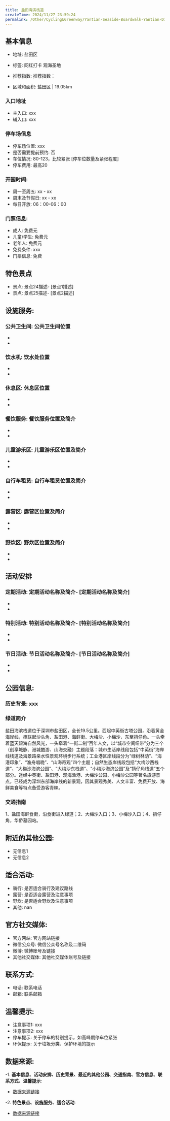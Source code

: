 ```yaml
---
title: 盐田海滨栈道
createTime: 2024/11/27 23:59:24
permalink: /Other/Cycling&Greenway/Yantian-Seaside-Boardwalk-Yantian-District/
---
```


<ImageCard
  image="https://cgj.sz.gov.cn/attachment/1/1335/1335465/10701541.jpg"
  title="盐田海滨栈道"
  description="盐田海滨栈道位于深圳市盐田区，全长19.5公里。西起中英街古。"
  href="/"
  author="深圳公园"
  date="2024/11/27"
/>

## 基本信息

- 地址: 盐田区

- 标签: 网红打卡 观海圣地

- 推荐指数: 推荐指数：

- 区域和面积: 盐田区 | 19.05km

### 入口地址
- 主入口: xxx
- 辅入口: xxx
### 停车场信息
- 停车场位置: xxx
- 是否需要提前预约: 否
- 车位情况: 80-123，比较紧张 [停车位数量及紧张程度]
- 停车费用: 最高20

### 开园时间:
- 周一至周五: xx - xx
- 周末及节假日: xx - xx
- 每日开放: 06：00-06：00

### 门票信息:
- 成人: 免费元
- 儿童/学生: 免费元
- 老年人: 免费元
- 免费条件: xxx
- 门票信息: 免费
  
## 特色景点
- 景点: 景点24描述- [景点1描述]
- 景点: 景点25描述- [景点2描述]

## 设施服务:
### 公共卫生间: 公共卫生间位置
-
-
### 饮水机: 饮水处位置
-
-
### 休息区: 休息区位置
-
-
### 餐饮服务: 餐饮服务位置及简介
-
-
### 儿童游乐区: 儿童游乐区位置及简介
-
-
### 自行车租赁: 自行车租赁位置及简介
-
-
### 露营区: 露营区位置及简介
-
-
### 野炊区: 野炊区位置及简介
-
-

## 活动安排
### 定期活动: 定期活动名称及简介- [定期活动名称及简介]
-
-
### 特别活动: 特别活动名称及简介- [特别活动名称及简介]
-
-
### 节日活动: 节日活动名称及简介- [节日活动名称及简介]
-
-

## 公园信息:
### 历史背景: xxx
### 绿道简介
盐田海滨栈道位于深圳市盐田区，全长19.5公里。西起中英街古塔公园，沿着黄金海岸线，串联起沙头角、盐田港、海鲜街、大梅沙、小梅沙，东至揹仔角。一头牵着蓝天碧海自然风光，一头牵着“一街二制”百年人文，以“城市空间纽带”分为三个（创享城脉、港城酷游、山海交融）主题段落：城市生活岸线段包括“中英街”海岸线栈道及海景路亲水性景观环境步行系统；工业港区岸线段分为“绿树林荫”、“海港印象”、“渔舟唱晚”、“山海奇观”四个主题；自然生态岸线段包括“大梅沙西栈道”、“大梅沙海滨公园”、“大梅沙东栈道”、“小梅沙海滨公园”及“揹仔角栈道”五个部分。途经中英街、盐田港、观海渔港、大梅沙公园、小梅沙公园等著名旅游景点，已经成为深圳东部海岸线的新景观，因其景观秀美、人文丰富、免费开放、海鲜美食等特点备受游客青睐。
### 交通指南
1、盐田海鲜食街，沿食街进入绿道；2、大梅沙入口；3、小梅沙入口；4、揹仔角，华侨墓园站。

## 附近的其他公园:
- 无信息1
- 无信息2

## 适合活动:
- 骑行: 是否适合骑行及建议路线
- 露营: 是否适合露营及注意事项
- 野炊: 是否适合野炊及注意事项
- 其他: nan

## 官方社交媒体:
- 官方网站: 官方网站链接
- 微信公众号: 微信公众号名称及二维码
- 微博: 微博账号及链接
- 其他社交媒体: 其他社交媒体账号及链接

## 联系方式:
- 电话: 联系电话
- 邮箱: 联系邮箱

## 温馨提示:
- 注意事项1: xxx
- 注意事项2: xxx
- 停车提示: 关于停车的特别提示，如高峰期停车位紧张
- 环保提示: 关于垃圾分类、保护环境的提示


## 数据来源:
-1. **基本信息、活动安排、历史背景、最近的其他公园、交通指南、官方信息、联系方式、温馨提示**:
- [数据来源链接](https://cgj.sz.gov.cn/xsmh/gysz/szld/content/post_10701541.html)

-2. **特色景点、设施服务、适合活动**:
- [数据来源链接](https://cgj.sz.gov.cn/xsmh/gysz/szld/content/post_10701541.html)

